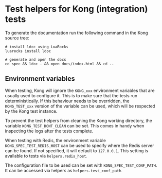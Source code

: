 Test helpers for Kong (integration) tests
=========================================

To generate the documentation run the following command in the Kong source tree:

```
# install ldoc using LuaRocks
luarocks install ldoc

# generate and open the docs
cd spec && ldoc . && open docs/index.html && cd ..
```

## Environment variables

When testing, Kong will ignore the `KONG_xxx` environment variables that are
usually used to configure it. This is to make sure that the tests run deterministically.
If this behaviour needs to be overridden, the `KONG_TEST_xxx`
version of the variable can be used, which will be respected by the Kong test
instance.

To prevent the test helpers from cleaning the Kong working directory, the
variable `KONG_TEST_DONT_CLEAN` can be set.
This comes in handy when inspecting the logs after the tests complete.

When testing with Redis, the environment variable `KONG_SPEC_TEST_REDIS_HOST` can be
used to specify where the Redis server can be found. If not specified, it will default
to `127.0.0.1`. This setting is available to tests via `helpers.redis_host`.

The configuration file to be used can be set with `KONG_SPEC_TEST_CONF_PATH`. It can be
accessed via helpers as `helpers.test_conf_path`.
